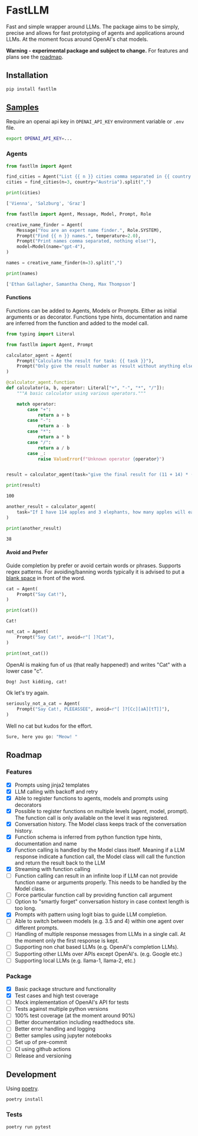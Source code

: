 # FastLLM

Fast and simple wrapper around LLMs. The package aims to be simply, precise and allows for fast prototyping of agents and applications around LLMs. At the moment focus around OpenAI's chat models.

**Warning - experimental package and subject to change.** For features and plans see the [roadmap](#roadmap).

## Installation

```bash
pip install fastllm
```

## [Samples](./samples)

Require an openai api key in `OPENAI_API_KEY` environment variable or `.env` file.

```bash
export OPENAI_API_KEY=...
```

### Agents

```python
from fastllm import Agent

find_cities = Agent("List {{ n }} cities comma separated in {{ country }}.")
cities = find_cities(n=3, country="Austria").split(",")

print(cities)
```

```bash
['Vienna', 'Salzburg', 'Graz']
```

```python
from fastllm import Agent, Message, Model, Prompt, Role

creative_name_finder = Agent(
    Message("You are an expert name finder.", Role.SYSTEM),
    Prompt("Find {{ n }} names.", temperature=2.0),
    Prompt("Print names comma separated, nothing else!"),
    model=Model(name="gpt-4"),
)

names = creative_name_finder(n=3).split(",")

print(names)
```

```bash
['Ethan Gallagher, Samantha Cheng, Max Thompson']
```

#### Functions

Functions can be added to Agents, Models or Prompts. Either as initial arguments or as decorator. Functions type hints, documentation and name are inferred from the function and added to the model call.

```python
from typing import Literal

from fastllm import Agent, Prompt

calculator_agent = Agent(
    Prompt("Calculate the result for task: {{ task }}"),
    Prompt("Only give the result number as result without anything else!"),
)

@calculator_agent.function
def calculator(a, b, operator: Literal["+", "-", "*", "/"]):
    """A basic calculator using various operators."""

    match operator:
        case "+":
            return a + b
        case "-":
            return a - b
        case "*":
            return a * b
        case "/":
            return a / b
        case _:
            raise ValueError(f"Unknown operator {operator}")


result = calculator_agent(task="give the final result for (11 + 14) * (6 - 2)")

print(result)
```

```bash
100
```

```python
another_result = calculator_agent(
    task="If I have 114 apples and 3 elephants, how many apples will each elephant get?"
)

print(another_result)
```

```bash
38
```

#### Avoid and Prefer

Guide completion by prefer or avoid certain words or phrases. Supports regex patterns. For avoiding/banning words typically it is advised to put a [blank space](https://community.openai.com/t/reproducible-gpt-3-5-turbo-logit-bias-100-not-functioning/88293/8) in front of the word.

```python
cat = Agent(
    Prompt("Say Cat!"),
)

print(cat())
```

```bash
Cat!
```

```python
not_cat = Agent(
    Prompt("Say Cat!", avoid=r"[ ]?Cat"),
)

print(not_cat())
```

OpenAI is making fun of us (that really happened!) and writes "Cat" with a lower case "c". 

```bash
Dog! Just kidding, cat!
```

Ok let's try again.

```python
seriously_not_a_cat = Agent(
    Prompt("Say Cat!, PLEEASSEE", avoid=r"[ ]?[Cc][aA][tT]]"),
)
```

Well no cat but kudos for the effort.

```bash
Sure, here you go: "Meow! "
```



## Roadmap

### Features

- [x] Prompts using jinja2 templates
- [x] LLM calling with backoff and retry
- [x] Able to register functions to agents, models and prompts using decorators
- [x] Possible to register functions on multiple levels (agent, model, prompt). The function call is only available on the level it was registered.
- [x] Conversation history. The Model class keeps track of the conversation history.
- [x] Function schema is inferred from python function type hints, documentation and name
- [x] Function calling is handled by the Model class itself. Meaning if a LLM response indicate a function call, the Model class will call the function and return the result back to the LLM
- [x] Streaming with function calling
- [ ] Function calling can result in an infinite loop if LLM can not provide function name or arguments properly. This needs to be handled by the Model class.
- [ ] Force particular function call by providing function call argument
- [ ] Option to "smartly forget" conversation history in case context length is too long.
- [x] Prompts with pattern using logit bias to guide LLM completion.
- [ ] Able to switch between models (e.g. 3.5 and 4) within one agent over different prompts.
- [ ] Handling of multiple response messages from LLMs in a single call. At the moment only the first response is kept.
- [ ] Supporting non chat based LLMs (e.g. OpenAI's completion LLMs).
- [ ] Supporting other LLMs over APIs except OpenAI's. (e.g. Google etc.)
- [ ] Supporting local LLMs (e.g. llama-1, llama-2, etc.)

### Package

- [x] Basic package structure and functionality
- [x] Test cases and high test coverage
- [ ] Mock implementation of OpenAI's API for tests
- [ ] Tests against multiple python versions
- [ ] 100% test coverage (at the moment around 90%)
- [ ] Better documentation including readthedocs site.
- [ ] Better error handling and logging
- [ ] Better samples using jupyter notebooks
- [ ] Set up of pre-commit
- [ ] CI using github actions
- [ ] Release and versioning

## Development

Using [poetry](https://python-poetry.org/docs/#installation).

```bash
poetry install
```

### Tests

```bash
poetry run pytest
``` 